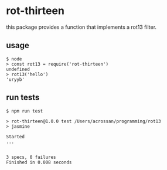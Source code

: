 # rot-thirteen

this package provides a function that implements a rot13 filter.

## usage

```
$ node
> const rot13 = require('rot-thirteen')
undefined
> rot13('hello')
'uryyb'
```

## run tests

```
$ npm run test

> rot-thirteen@1.0.0 test /Users/acrossan/programming/rot13
> jasmine

Started
...


3 specs, 0 failures
Finished in 0.008 seconds
```


